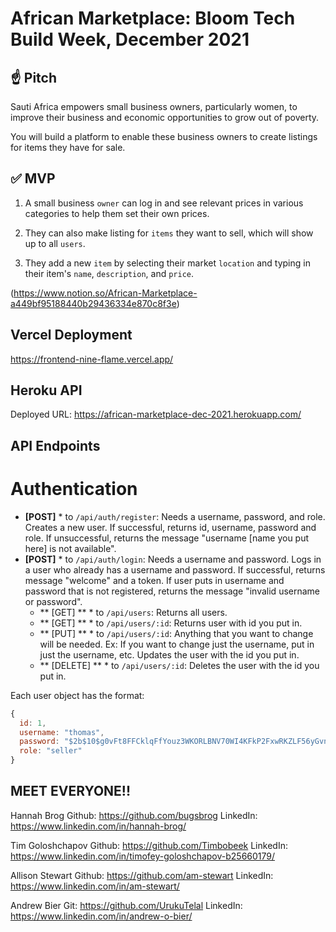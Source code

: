 # African Marketplace: Bloom Tech Build Week, December 2021

## ☝️ **Pitch**

Sauti Africa empowers small business owners, particularly women, to improve their business and economic opportunities to grow out of poverty.

You will build a platform to enable these business owners to create listings for items they have for sale.

## ✅  **MVP**

1. A small business `owner` can log in and see relevant prices in various categories to help them set their own prices.

2. They can also make listing for `items` they want to sell, which will show up to all `users`.

3. They add a new `item` by selecting their market `location` and typing in their item's `name`, `description`, and `price`.

(https://www.notion.so/African-Marketplace-a449bf95188440b29436334e870c8f3e)

## Vercel Deployment
https://frontend-nine-flame.vercel.app/

## Heroku API
Deployed URL: https://african-marketplace-dec-2021.herokuapp.com/

## API Endpoints

# Authentication

* **[POST]** * to `/api/auth/register`: Needs a username, password, and role. Creates a new user. If successful, returns id, username, password and role. If unsuccessful, returns the message "username [name you put here] is not available".
* **[POST]** * to `/api/auth/login`: Needs a username and password. Logs in a user who already has a username and password. If successful, returns message "welcome" and a token. If user puts in username and password that is not registered, returns the message "invalid username or password".
  * ** [GET] ** * to `/api/users`: Returns all users.
  * ** [GET] ** * to `/api/users/:id`: Returns user with id you put in.
  * ** [PUT] ** * to `/api/users/:id`: Anything that you want to change will be needed. Ex: If you want to change just the username, put in just the username, etc. Updates the user with the id you put in.
  * ** [DELETE] ** * to `/api/users/:id`: Deletes the user with the id you put in.

Each user object has the format:
```js
{
  id: 1,
  username: "thomas",
  password: "$2b$10$g0vFt8FFCklqFfYouz3WKORLBNV70WI4KFkP2FxwRKZLF56yGvneS"
  role: "seller"
}
```  


## MEET EVERYONE!!

Hannah Brog
Github: https://github.com/bugsbrog
LinkedIn: https://www.linkedin.com/in/hannah-brog/

Tim Goloshchapov
Github: https://github.com/Timbobeek
LinkedIn: https://www.linkedin.com/in/timofey-goloshchapov-b25660179/

Allison Stewart
Github: https://github.com/am-stewart
LinkedIn: https://www.linkedin.com/in/am-stewart/

Andrew Bier
Git: https://github.com/UrukuTelal
LinkedIn: https://www.linkedin.com/in/andrew-o-bier/
